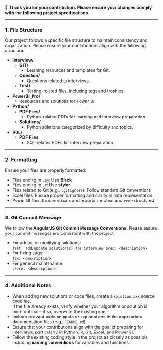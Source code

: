 🤭 **Thank you for your contribution. Please ensure your changes comply with the following project specifications.**

---

### 1. **File Structure**

Our project follows a specific file structure to maintain consistency and organization. Please ensure your contributions align with the following structure:

- **Interview/**
  - **GIT/**
    - Learning resources and templates for Git.
  - **Question/**
    - Questions related to interviews.
  - **Test/**
    - Testing-related files, including tags and trophies.
- **PowerBI_Pro/**
  - Resources and solutions for Power BI.
- **Python/**
  - **PDF Files/**
    - Python-related PDFs for learning and interview preparation.
  - **Solutions/**
    - Python solutions categorized by difficulty and topics.
- **SQL/**
  - **PDF Files**
    - SQL-related PDFs for interview preparation.

---

### 2. **Formatting**

Ensure your files are properly formatted:

- Files ending in `.py`: Use **Black**
- Files ending in `.r`: Use **styler**
- Files related to Git (e.g., `.gitignore`): Follow standard Git conventions
- Excel files: Ensure proper formatting and clarity in data representation
- Power BI files: Ensure visuals and reports are clear and well-structured

---

### 3. **Git Commit Message**

We follow the **AngularJS Git Commit Message Conventions**. Please ensure your commit messages are consistent with the project:

- For adding or modifying solutions:  
  `feat: add/update solution(s) for interview prep: <description>`
- For fixing bugs:  
  `fix: <description>`
- For general maintenance:  
  `chore: <description>`

---

### 4. **Additional Notes**

- When adding new solutions or code files, create a `Solution.xxx` source code file.  
  If the file already exists, verify whether your algorithm or solution is more optimal—if so, overwrite the existing one.
- Include relevant code snippets or explanations in the appropriate documentation files (e.g., `README.md`).
- Ensure that your contributions align with the goal of preparing for interviews, particularly in Python, R, Git, Excel, and Power BI.
- Follow the existing coding style in the project as closely as possible, including **naming conventions** for variables and functions.
